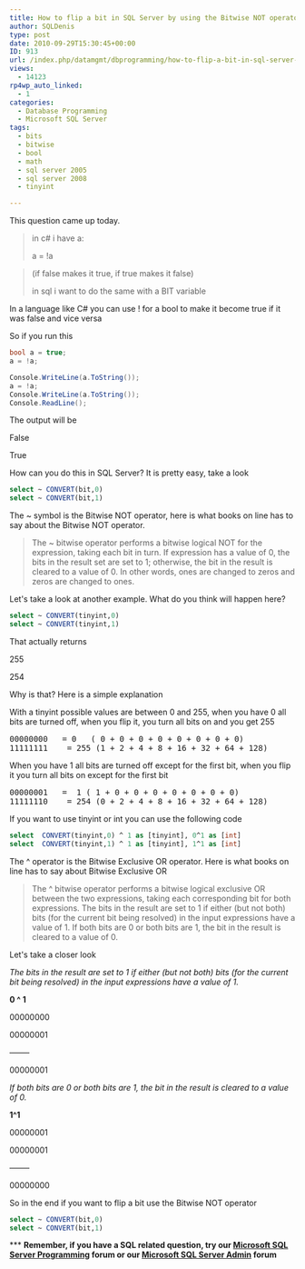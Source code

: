 ```yaml
---
title: How to flip a bit in SQL Server by using the Bitwise NOT operator
author: SQLDenis
type: post
date: 2010-09-29T15:30:45+00:00
ID: 913
url: /index.php/datamgmt/dbprogramming/how-to-flip-a-bit-in-sql-server-by-using/
views:
  - 14123
rp4wp_auto_linked:
  - 1
categories:
  - Database Programming
  - Microsoft SQL Server
tags:
  - bits
  - bitwise
  - bool
  - math
  - sql server 2005
  - sql server 2008
  - tinyint

---
```

This question came up today.

> in c# i have a:
> 
> a = !a
  
> (if false makes it true, if true makes it false)
> 
> in sql i want to do the same with a BIT variable

In a language like C# you can use ! for a bool to make it become true if it was false and vice versa

So if you run this

```csharp
bool a = true;
a = !a;

Console.WriteLine(a.ToString());
a = !a;
Console.WriteLine(a.ToString());
Console.ReadLine();
```
The output will be

False
  
True

How can you do this in SQL Server? It is pretty easy, take a look

```sql
select ~ CONVERT(bit,0)
select ~ CONVERT(bit,1)
```

The ~ symbol is the Bitwise NOT operator, here is what books on line has to say about the Bitwise NOT operator.

> The ~ bitwise operator performs a bitwise logical NOT for the expression, taking each bit in turn. If expression has a value of 0, the bits in the result set are set to 1; otherwise, the bit in the result is cleared to a value of 0. In other words, ones are changed to zeros and zeros are changed to ones.

Let's take a look at another example. What do you think will happen here?

```sql
select ~ CONVERT(tinyint,0)
select ~ CONVERT(tinyint,1)
```
That actually returns
  
255
  
254

Why is that? Here is a simple explanation

With a tinyint possible values are between 0 and 255, when you have 0 all bits are turned off, when you flip it, you turn all bits on and you get 255

<pre>00000000	= 0   ( 0 + 0 + 0 + 0 + 0 + 0 + 0 + 0)
11111111	= 255 (1 + 2 + 4 + 8 + 16 + 32 + 64 + 128)</pre>

When you have 1 all bits are turned off except for the first bit, when you flip it you turn all bits on except for the first bit

<pre>00000001	=  1 ( 1 + 0 + 0 + 0 + 0 + 0 + 0 + 0)
11111110	= 254 (0 + 2 + 4 + 8 + 16 + 32 + 64 + 128)</pre>

If you want to use tinyint or int you can use the following code

```sql
select  CONVERT(tinyint,0) ^ 1 as [tinyint], 0^1 as [int]
select  CONVERT(tinyint,1) ^ 1 as [tinyint], 1^1 as [int]
```

The ^ operator is the Bitwise Exclusive OR operator. Here is what books on line has to say about Bitwise Exclusive OR

> The ^ bitwise operator performs a bitwise logical exclusive OR between the two expressions, taking each corresponding bit for both expressions. The bits in the result are set to 1 if either (but not both) bits (for the current bit being resolved) in the input expressions have a value of 1. If both bits are 0 or both bits are 1, the bit in the result is cleared to a value of 0. 

Let's take a closer look

_The bits in the result are set to 1 if either (but not both) bits (for the current bit being resolved) in the input expressions have a value of 1._

**0 ^ 1**
  
00000000
  
00000001
  
——–
  
00000001 

_If both bits are 0 or both bits are 1, the bit in the result is cleared to a value of 0._

**1^1**
  
00000001
  
00000001
  
——–
  
00000000 

So in the end if you want to flip a bit use the Bitwise NOT operator

```sql
select ~ CONVERT(bit,0)
select ~ CONVERT(bit,1)
```

\*** **Remember, if you have a SQL related question, try our [Microsoft SQL Server Programming][1] forum or our [Microsoft SQL Server Admin][2] forum**<ins></ins>

 [1]: http://forum.lessthandot.com/viewforum.php?f=17
 [2]: http://forum.lessthandot.com/viewforum.php?f=22